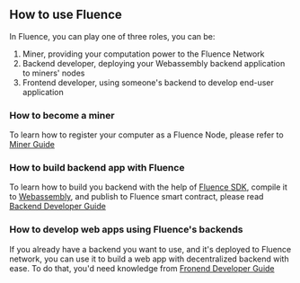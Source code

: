 ## How to use Fluence
In Fluence, you can play one of three roles, you can be:
1. Miner, providing your computation power to the Fluence Network
2. Backend developer, deploying your Webassembly backend application to miners' nodes
3. Frontend developer, using someone's backend to develop end-user application

### How to become a miner
To learn how to register your computer as a Fluence Node, please refer to [Miner Guide](miner.md)

### How to build backend app with Fluence
To learn how to build you backend with the help of [Fluence SDK](../../sdk/rust/README.md), compile it to [Webassembly](https://webassembly.org), and publish to Fluence smart contract, please read [Backend Developer Guide](backend.md)

### How to develop web apps using Fluence's backends
If you already have a backend you want to use, and it's deployed to Fluence network, you can use it to build a web app with decentralized backend with ease. To do that, you'd need knowledge from [Fronend Developer Guide](frontend.md)
